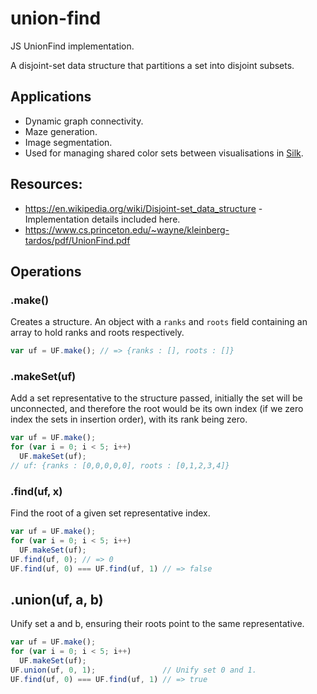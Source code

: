 # union-find

JS UnionFind implementation.

A disjoint-set data structure that partitions a set into disjoint subsets.

## Applications

* Dynamic graph connectivity.
* Maze generation.
* Image segmentation.
* Used for managing shared color sets between visualisations in [Silk](https://silk.co).

## Resources:
* https://en.wikipedia.org/wiki/Disjoint-set_data_structure - Implementation details included here.
* https://www.cs.princeton.edu/~wayne/kleinberg-tardos/pdf/UnionFind.pdf

## Operations

### .make()

Creates a structure. An object with a `ranks` and `roots` field containing an array to hold ranks and roots respectively.

```js
var uf = UF.make(); // => {ranks : [], roots : []}
```

### .makeSet(uf)

Add a set representative to the structure passed, initially the set will be unconnected, and therefore the root would be its own index (if we zero index the sets in insertion order), with its rank being zero.

```js
var uf = UF.make();
for (var i = 0; i < 5; i++)
  UF.makeSet(uf);
// uf: {ranks : [0,0,0,0,0], roots : [0,1,2,3,4]}
```

### .find(uf, x)

Find the root of a given set representative index.

```js
var uf = UF.make();
for (var i = 0; i < 5; i++)
  UF.makeSet(uf);
UF.find(uf, 0); // => 0
UF.find(uf, 0) === UF.find(uf, 1) // => false

```

## .union(uf, a, b)

Unify set a and b, ensuring their roots point to the same representative.

```js
var uf = UF.make();
for (var i = 0; i < 5; i++)
  UF.makeSet(uf);
UF.union(uf, 0, 1);               // Unify set 0 and 1.
UF.find(uf, 0) === UF.find(uf, 1) // => true
```
